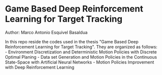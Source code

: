 # Game Based Deep Reinforcement Learning for Target Tracking
Author: Marco Antonio Esquivel Basaldua

In this repo reside the codes used in the thesis "Game Based Deep Reinforcement Learning for Target Tracking". They are organized as follows:
    - Environment Discretization and Deterministic Motion Policies with Discrete Optimal Planing
    - Data set Generation and Motion Policies in the Continuous State-Space with Artificial Neural Networks
    - Motion Policies Improvement with Deep Reinforcement Learning